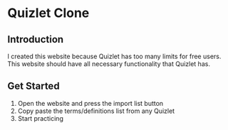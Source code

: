 # Quizlet Clone

## Introduction
I created this website because Quizlet has too many limits for free users. This website should have all necessary functionality that Quizlet has.

## Get Started
1. Open the website and press the import list button
2. Copy paste the terms/definitions list from any Quizlet
3. Start practicing
